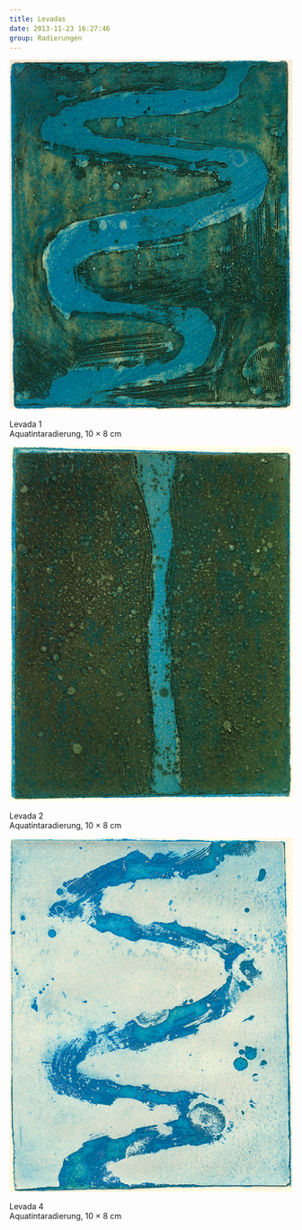 ```yaml
---
title: Levadas
date: 2013-11-23 16:27:46
group: Radierungen
---
```

![Levada 1](/img/radierungen/2015-levada-1_100x80_rad.jpg)

Levada 1<br>
Aquatintaradierung, 10 × 8 cm

![Levada 2](/img/radierungen/2015-levada-2_100x80_rad.jpg)

Levada 2<br>
Aquatintaradierung, 10 × 8 cm

![Levada 4](/img/radierungen/2015-levada-4_100x80_rad.jpg)

Levada 4<br>
Aquatintaradierung, 10 × 8 cm
